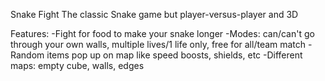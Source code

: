 Snake Fight
The classic Snake game but player-versus-player and 3D

Features:
-Fight for food to make your snake longer
-Modes: can/can't go through your own walls, multiple lives/1 life only, free for all/team match
-Random items pop up on map like speed boosts, shields, etc
-Different maps: empty cube, walls, edges
